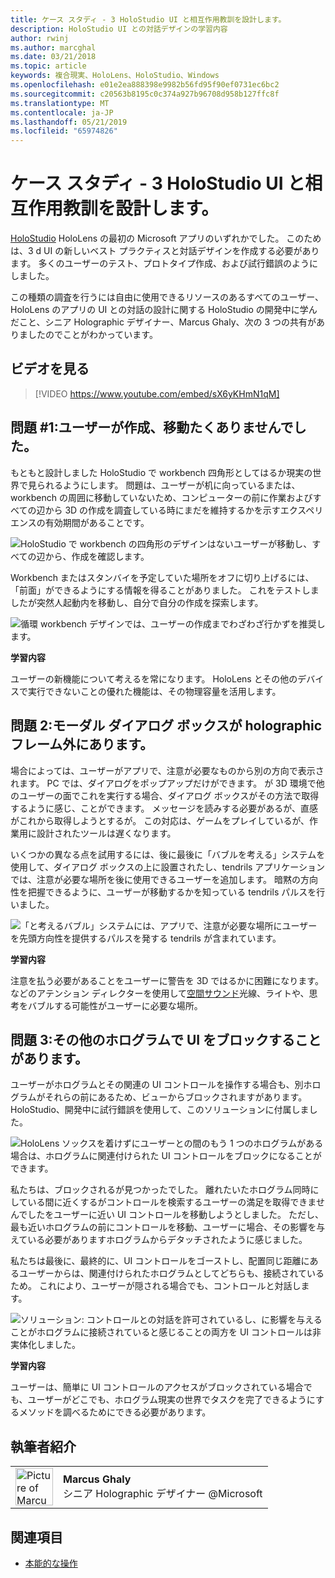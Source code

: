 ```yaml
---
title: ケース スタディ - 3 HoloStudio UI と相互作用教訓を設計します。
description: HoloStudio UI との対話デザインの学習内容
author: rwinj
ms.author: marcghal
ms.date: 03/21/2018
ms.topic: article
keywords: 複合現実、HoloLens、HoloStudio、Windows
ms.openlocfilehash: e01e2ea888398e9982b56fd95f90ef0731ec6bc2
ms.sourcegitcommit: c20563b8195c0c374a927b96708d958b127ffc8f
ms.translationtype: MT
ms.contentlocale: ja-JP
ms.lasthandoff: 05/21/2019
ms.locfileid: "65974826"
---
```

# <a name="case-study---3-holostudio-ui-and-interaction-design-learnings"></a>ケース スタディ - 3 HoloStudio UI と相互作用教訓を設計します。

[HoloStudio](https://www.youtube.com/watch?v=BRIJG0x_We8) HoloLens の最初の Microsoft アプリのいずれかでした。 このためは、3 d UI の新しいベスト プラクティスと対話デザインを作成する必要があります。 多くのユーザーのテスト、プロトタイプ作成、および試行錯誤のようにしました。

この種類の調査を行うには自由に使用できるリソースのあるすべてのユーザー、HoloLens のアプリの UI との対話の設計に関する HoloStudio の開発中に学んだこと、シニア Holographic デザイナー、Marcus Ghaly、次の 3 つの共有がありましたのでことがわかっています。

## <a name="watch-the-video"></a>ビデオを見る

>[!VIDEO https://www.youtube.com/embed/sX6yKHmN1qM]

## <a name="problem-1-people-didnt-want-to-move-around-their-creations"></a>問題 #1:ユーザーが作成、移動たくありませんでした。

もともと設計しました HoloStudio で workbench 四角形としてはるか現実の世界で見られるようにします。 問題は、ユーザーが机に向っているまたは、workbench の周囲に移動していないため、コンピューターの前に作業およびすべての辺から 3D の作成を調査している時にまだを維持するかを示すエクスペリエンスの有効期間があることです。

![HoloStudio で workbench の四角形のデザインはないユーザーが移動し、すべての辺から、作成を確認します。](images/rectangular-workbench-500px.jpg)

Workbench またはスタンバイを予定していた場所をオフに切り上げるには、「前面」ができるようにする情報を得ることがありました。 これをテストしましたが突然人起動内を移動し、自分で自分の作成を探索します。

![循環 workbench デザインでは、ユーザーの作成までわざわざ行かずを推奨します。](images/circular-workbench-500px.jpg)

**学習内容**

ユーザーの新機能について考えるを常になります。 HoloLens とその他のデバイスで実行できないことの優れた機能は、その物理容量を活用します。

## <a name="problem-2-modal-dialogs-are-sometimes-out-of-the-holographic-frame"></a>問題 2:モーダル ダイアログ ボックスが holographic フレーム外にあります。

場合によっては、ユーザーがアプリで、注意が必要なものから別の方向で表示されます。 PC では、ダイアログをポップアップだけができます。 が 3D 環境で他のユーザーの面でこれを実行する場合、ダイアログ ボックスがその方法で取得するように感じ、ことができます。 メッセージを読みする必要があるが、直感がこれから取得しようとするが。 この対応は、ゲームをプレイしているが、作業用に設計されたツールは遅くなります。

いくつかの異なる点を試用するには、後に最後に「バブルを考える」システムを使用して、ダイアログ ボックスの上に設置されたし、tendrils アプリケーションでは、注意が必要な場所を後に使用できるユーザーを追加します。 暗黙の方向性を把握できるように、ユーザーが移動するかを知っている tendrils パルスを行いました。

![「と考えるバブル」システムには、アプリで、注意が必要な場所にユーザーを先頭方向性を提供するパルスを発する tendrils が含まれています。](images/thought-bubble-500px.jpg)

**学習内容**

注意を払う必要があることをユーザーに警告を 3D ではるかに困難になります。 などのアテンション ディレクターを使用して[空間サウンド](spatial-sound.md)光線、ライトや、思考をバブルする可能性がユーザーに必要な場所。

## <a name="problem-3-sometimes-ui-can-get-blocked-by-other-holograms"></a>問題 3:その他のホログラムで UI をブロックすることがあります。

ユーザーがホログラムとその関連の UI コントロールを操作する場合も、別ホログラムがそれらの前にあるため、ビューからブロックされますがあります。 HoloStudio、開発中に試行錯誤を使用して、このソリューションに付属しました。

![HoloLens ソックスを着けずにユーザーとの間のもう 1 つのホログラムがある場合は、ホログラムに関連付けられた UI コントロールをブロックになることができます。](images/ui-blocked-500px.jpg)

私たちは、ブロックされるが見つかったでした。 離れたいたホログラム同時にしている間に近くするがコントロールを検索するユーザーの満足を取得できませんでしたをユーザーに近い UI コントロールを移動しようとしました。 ただし、最も近いホログラムの前にコントロールを移動、ユーザーに場合、その影響を与えている必要がありますホログラムからデタッチされたように感じました。

私たちは最後に、最終的に、UI コントロールをゴーストし、配置同じ距離にあるユーザーからは、関連付けられたホログラムとしてどちらも、接続されているため。 これにより、ユーザーが隠される場合でも、コントロールと対話します。

![ソリューション: コントロールとの対話を許可されているし、に影響を与えることがホログラムに接続されていると感じることの両方を UI コントロールは非実体化しました。](images/ghosting-ui-500px.jpg)

**学習内容**

ユーザーは、簡単に UI コントロールのアクセスがブロックされている場合でも、ユーザーがどこでも、ホログラム現実の世界でタスクを完了できるようにするメソッドを調べるためにできる必要があります。

## <a name="about-the-author"></a>執筆者紹介

<table style="border-collapse:collapse">
<tr>
<td style="border-style: none" width="60"><img alt="Picture of Marcus Ghaly" width="60" height="60" src="images/marcus-ghaly-200px.jpg"></td>
<td style="border-style: none"><b>Marcus Ghaly</b><br>シニア Holographic デザイナー @Microsoft</td>
</tr>
</table>

## <a name="see-also"></a>関連項目
* [本能的な操作](interaction-fundamentals.md)

 
